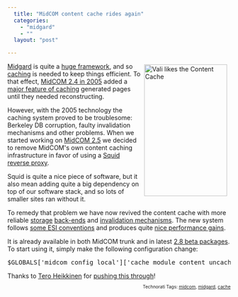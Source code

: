 ```yaml
---
  title: "MidCOM content cache rides again"
  categories: 
    - "midgard"
    - ""
  layout: "post"

---
```

<img src="http://bergie.iki.fi/midcom-serveattachmentguid-b8b8e07c987411dcbb13ffd47bcde2d8e2d8/thumbs-up.jpg" height="298" width="187" border="0" align="right" hspace="8" vspace="4" alt="Vali likes the Content Cache" title="Vali likes the Content Cache" />
<a href="http://www.midgard-project.org/">Midgard</a> is quite a <a href="http://www.ohloh.net/projects/3309/analyses/latest">huge framework</a>, and so <a href="http://en.wikipedia.org/wiki/Cache">caching</a> is needed to keep things efficient. To that effect, <a href="http://www.midgard-project.org/updates/view/midcom-2_4_0.html">MidCOM 2.4 in 2005</a> added a <a href="http://www.midgard-project.org/documentation/concepts-midcom-specs-subsystems-cache/">major feature of caching</a> generated pages until they needed reconstructing.

However, with the 2005 technology the caching system proved to be troublesome: Berkeley DB corruption, faulty invalidation mechanisms and other problems. When we started working on <a href="http://www.midgard-project.org/updates/view/midcom-2_5_0.html">MidCOM 2.5</a> we decided to remove MidCOM's own content caching infrastructure in favor of using a <a href="http://www.midgard-project.org/documentation/setting-up-squid-reverse-proxy/">Squid reverse proxy</a>.

Squid is quite a nice piece of software, but it also mean adding quite a big dependency on top of our software stack, and so lots of smaller sites ran without it. 

To remedy that problem we have now revived the content cache with more reliable <a href="http://www.danga.com/memcached/">storage</a> <a href="http://www.sqlite.org/">back-ends</a> and <a href="http://www.midgard-project.org/discussion/developer-forum/read/23110f7478a611dcaf47c9e3555949044904.html">invalidation mechanisms</a>. The new system follows <a href="http://www.midgard-project.org/discussion/developer-forum/read/fcfd26c091ef11dca68d318091898c508c50.html">some ESI conventions</a> and produces quite <a href="http://www.midgard-project.org/discussion/developer-forum/read/c54c1bfa8f8311dc8aa411258c18d785d785.html">nice performance gains</a>.

It is already available in both MidCOM trunk and in latest <a href="http://pear.midcom-project.org/index.php?package=midcom&amp;release=2.8.0beta19&amp;downloads">2.8 beta packages</a>. To start using it, simply make the following configuration change:

<pre>$GLOBALS['midcom_config_local']['cache_module_content_uncached'] = false;
</pre>Thanks to <a href="http://teroheikkinen.iki.fi/">Tero Heikkinen</a> for <a href="http://www.slideshare.net/tepheikk/caching-idea-for-midcom/">pushing this through</a>!

<!-- technorati tags start --><p style="text-align:right;font-size:10px;">Technorati Tags: <a href="http://www.technorati.com/tag/midcom" rel="tag">midcom</a>, <a href="http://www.technorati.com/tag/midgard" rel="tag">midgard</a>, <a href="http://www.technorati.com/tag/cache" rel="tag">cache</a></p><!-- technorati tags end -->